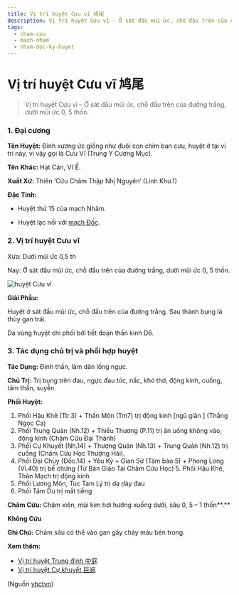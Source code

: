 ```yaml
---
title: Vị trí huyệt Cưu vĩ 鸠尾
description: Vị trí huyệt Cưu vĩ – Ở sát đầu mũi ức, chỗ đầu trên của đường trắng, dưới mũi ức 0, 5 thốn.
tags:
  - cham-cuu
  - mach-nham
  - nham-doc-ky-huyet
---
```


# Vị trí huyệt Cưu vĩ 鸠尾 

> Vị trí huyệt Cưu vĩ – Ở sát đầu mũi ức, chỗ đầu trên của đường trắng, dưới mũi ức 0, 5 thốn.

### 1. Đại cương

**Tên Huyệt:** Đỉnh xương ức giống như đuôi con chim ban cưu, huyệt ở tại vị trí này, vì vậy gọi là Cưu Vĩ (Trung Y Cương Mục).

**Tên** **Khác:** Hạt Cán, Vĩ Ế.

**Xuất Xứ:** Thiên ‘Cửu Châm Thập Nhị Nguyên’ (Linh Khu.1)

**Đặc Tính:**

+ Huyệt thứ 15 của mạch Nhâm.

+ Huyệt lạc nối với [mạch Đốc](/yhctvn/dai-cuong-mach-doc).

### 2. Vị trí huyệt Cưu vĩ

Xưa: Dưới mũi ức 0,5 th

Nay: Ở sát đầu mũi ức, chỗ đầu trên của đường trắng, dưới mũi ức 0, 5 thốn.

![huyệt Cưu vĩ](/imgs/yhctvn/huyet-cuu-vi-300x187.jpg)

**Giải Phẫu:**

Huyệt ở sát đầu mũi ức, chỗ đầu trên của đường trắng. Sau thành bụng là thùy gan trái.

Da vùng huyệt chi phối bởi tiết đoạn thần kinh D6.

### 3. Tác dụng chủ trị và phối hợp huyệt

**Tác Dụng:** Định thần, làm dãn lồng ngực.

**Chủ Trị:** Trị bụng trên đau, ngực đau tức, nấc, khó thở, động kinh, cuồng, tâm thần, suyễn.

**Phối Huyệt:**

1. Phối Hậu Khê (Ttr.3) + Thần Môn (Tm7) trị động kinh [ngũ giản ] (Thắng Ngọc Ca)
2. Phối Trung Quản (Nh.12) + Thiếu Thương (P.11) trị ăn uống không vào, động kinh (Châm Cứu Đại Thành)
3. Phối Cự Khuyết (Nh.14) + Thượng Quản (Nh.13) + Trung Quản (Nh.12) trị cuồng (Châm Cứu Học Thượng Hải).
4. Phối Đại Chùy (Đốc.14) + Yêu Kỳ + Gian Sử (Tâm bào.5) + Phong Long (Vi.40) trị bế chứng (Tứ Bản Giáo Tài Châm Cứu Học) 5. Phối Hậu Khê, Thân Mạch trị động kinh
5. Phối Lương Môn, Túc Tam Lý trị dạ dày đau
6. Phối Tâm Du trị mất tiếng

**Châm Cứu:** Châm xiên, mũi kim hơi hướng xuống dưới, sâu 0, 5 – 1 thốn**.**

 **Không Cứu**

**Ghi Chú:** Châm sâu có thể vào gan gây chảy máu bên trong.

**Xem thêm:**

* [Vị trí huyệt Trung đình 中庭](/yhctvn/vi-tri-huyet-trung-dinh-%e4%b8%ad%e5%ba%ad)
* [Vị trí huyệt Cự khuyết 巨阙](/yhctvn/vi-tri-huyet-cu-khuyet-%e5%b7%a8%e9%98%99)

(Nguồn <a href="https://yhctvn.com/vi-tri-huyet-cuu-vi-鸠尾/" target="_blank">yhctvn</a>)
